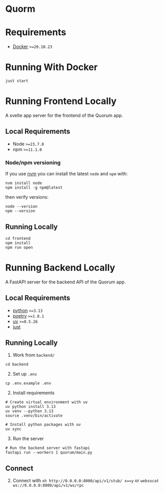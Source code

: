 # Quorm

# Requirements

- [Docker](https://www.docker.com/) `>=20.10.23`

# Running With Docker

```shell
just start
```

# Running Frontend Locally

A svelte app server for the frontend of the Quorum app.

## Local Requirements

- Node `>=23.7.0`
- npm `>=11.1.0`

### Node/npm versioning

If you use [nvm](https://github.com/nvm-sh/nvm) you can install the latest `node` and `npm` with:

```shell
nvm install node
npm install -g npm@latest
```

then verify versions:

```shell
node --version
npm --version
```

## Running Locally

```shell
cd frontend
npm install
npm run open
```

# Running Backend Locally

A FastAPI server for the backend API of the Quorum app.

## Local Requirements

- [python](https://www.python.org/downloads/) `>=3.13`
- [poetry](https://python-poetry.org/) `>=1.8.1`
- [uv](https://docs.astral.sh/uv) `>=0.5.26`
- [just](https://github.com/casey/just)

## Running Locally

1. Work from `backend/`
```shell
cd backend
```

2. Set up `.env`

```shell
cp .env.example .env
```

2. Install requirements
```shell
# Create virtual environment with uv
uv python install 3.13
uv venv --python 3.13
source .venv/bin/activate

# Install python packages with uv
uv sync
```

3. Run the server
```shell
# Run the backend server with fastapi
fastapi run --workers 1 quorum/main.py
```

## Connect

2. Connect with `xh http://0.0.0.0:8000/api/v1/stub/ x==y` or `websocat ws://0.0.0.0:8000/api/v1/ws/rpc`